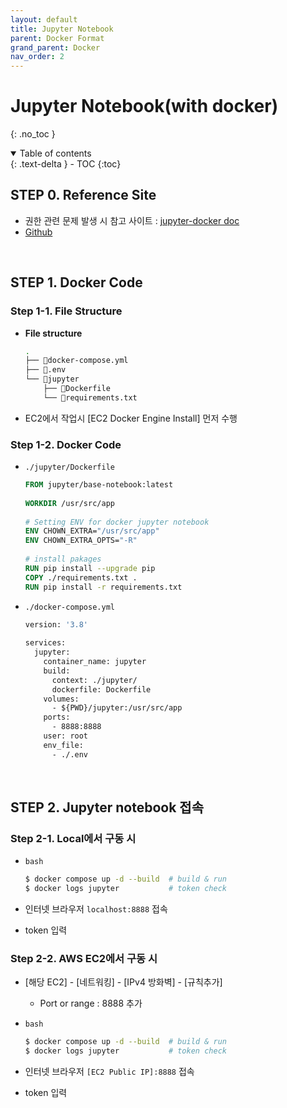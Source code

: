 ```yaml
---
layout: default
title: Jupyter Notebook
parent: Docker Format
grand_parent: Docker
nav_order: 2
---
```


# Jupyter Notebook(with docker)
{: .no_toc }

<details open markdown="block">
  <summary>
    Table of contents
  </summary>
  {: .text-delta }
- TOC
{:toc}
</details>
<!------------------------------------ STEP ------------------------------------>

## STEP 0. Reference Site

* 권한 관련 문제 발생 시 참고 사이트 : [jupyter-docker doc](https://jupyter-docker-stacks.readthedocs.io/en/latest/using/troubleshooting.html)
* [Github](https://github.com/merucode/form/tree/jupyter_basic)

<br>

## STEP 1. Docker Code

### Step 1-1. File Structure

* **File structure**

  ```bash
  .
  ├── 📄docker-compose.yml
  ├── 📄.env
  └── 📁jupyter
      ├── 📄Dockerfile
      └── 📄requirements.txt
  ```

* EC2에서 작업시 [EC2 Docker Engine Install] 먼저 수행

### Step 1-2. Docker Code

* `./jupyter/Dockerfile`

  ```dockerfile
  FROM jupyter/base-notebook:latest
    
  WORKDIR /usr/src/app
        
  # Setting ENV for docker jupyter notebook
  ENV CHOWN_EXTRA="/usr/src/app"
  ENV CHOWN_EXTRA_OPTS="-R"
    
  # install pakages
  RUN pip install --upgrade pip
  COPY ./requirements.txt .
  RUN pip install -r requirements.txt
  ```

* `./docker-compose.yml`

  ```dockerfile
  version: '3.8'
    
  services:
    jupyter:
      container_name: jupyter
      build:
        context: ./jupyter/
        dockerfile: Dockerfile
      volumes:
        - ${PWD}/jupyter:/usr/src/app
      ports:
        - 8888:8888
      user: root
      env_file:
        - ./.env
  ```

<br>

## STEP 2. Jupyter notebook 접속

### Step 2-1. Local에서 구동 시

* `bash`
  
  ```bash
  $ docker compose up -d --build  # build & run
  $ docker logs jupyter           # token check
  ```

* 인터넷 브라우저 `localhost:8888` 접속
* token 입력


### Step 2-2. AWS EC2에서 구동 시

* [해당 EC2] - [네트워킹] - [IPv4 방화벽] - [규칙추가]
  * Port or range : 8888 추가

* `bash`
  
  ```bash
  $ docker compose up -d --build  # build & run
  $ docker logs jupyter           # token check
  ```

* 인터넷 브라우저 `[EC2 Public IP]:8888` 접속
* token 입력